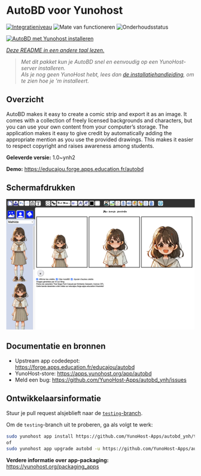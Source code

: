 <!--
NB: Deze README is automatisch gegenereerd door <https://github.com/YunoHost/apps/tree/master/tools/readme_generator>
Hij mag NIET handmatig aangepast worden.
-->

# AutoBD voor Yunohost

[![Integratieniveau](https://dash.yunohost.org/integration/autobd.svg)](https://ci-apps.yunohost.org/ci/apps/autobd/) ![Mate van functioneren](https://ci-apps.yunohost.org/ci/badges/autobd.status.svg) ![Onderhoudsstatus](https://ci-apps.yunohost.org/ci/badges/autobd.maintain.svg)

[![AutoBD met Yunohost installeren](https://install-app.yunohost.org/install-with-yunohost.svg)](https://install-app.yunohost.org/?app=autobd)

*[Deze README in een andere taal lezen.](./ALL_README.md)*

> *Met dit pakket kun je AutoBD snel en eenvoudig op een YunoHost-server installeren.*  
> *Als je nog geen YunoHost hebt, lees dan [de installatiehandleiding](https://yunohost.org/install), om te zien hoe je 'm installeert.*

## Overzicht

AutoBD makes it easy to create a comic strip and export it as an image. It comes with a collection of freely licensed backgrounds and characters, but you can use your own content from your computer’s storage. The application makes it easy to give credit by automatically adding the appropriate mention as you use the provided drawings. This makes it easier to respect copyright and raises awareness among students.


**Geleverde versie:** 1.0~ynh2

**Demo:** <https://educajou.forge.apps.education.fr/autobd>

## Schermafdrukken

![Schermafdrukken van AutoBD](./doc/screenshots/screenshot.png)

## Documentatie en bronnen

- Upstream app codedepot: <https://forge.apps.education.fr/educajou/autobd>
- YunoHost-store: <https://apps.yunohost.org/app/autobd>
- Meld een bug: <https://github.com/YunoHost-Apps/autobd_ynh/issues>

## Ontwikkelaarsinformatie

Stuur je pull request alsjeblieft naar de [`testing`-branch](https://github.com/YunoHost-Apps/autobd_ynh/tree/testing).

Om de `testing`-branch uit te proberen, ga als volgt te werk:

```bash
sudo yunohost app install https://github.com/YunoHost-Apps/autobd_ynh/tree/testing --debug
of
sudo yunohost app upgrade autobd -u https://github.com/YunoHost-Apps/autobd_ynh/tree/testing --debug
```

**Verdere informatie over app-packaging:** <https://yunohost.org/packaging_apps>
